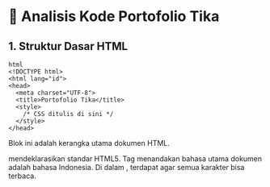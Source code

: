 # 📌 Analisis Kode Portofolio Tika

## 1. Struktur Dasar HTML
```
html
<!DOCTYPE html>
<html lang="id">
<head>
  <meta charset="UTF-8">
  <title>Portofolio Tika</title>
  <style>
    /* CSS ditulis di sini */
  </style>
</head>
```
Blok ini adalah kerangka utama dokumen HTML.
<!DOCTYPE html> mendeklarasikan standar HTML5. Tag <html lang="id"> menandakan bahasa utama dokumen adalah bahasa Indonesia. Di dalam <head>, terdapat <meta charset="UTF-8"> agar semua karakter bisa terbaca. <title> menampilkan judul tab browser, sedangkan <style> menampung aturan CSS internal.
```
* {
  margin: 0;
  padding: 0;
  box-sizing: border-box;
  font-family: Arial, sans-serif;
}

body {
  background: linear-gradient(135deg, #f5c7ce, #f7e3e7);
  display: flex;
  justify-content: center;
  align-items: center;
  min-height: 100vh;
}
```
Selector * dipakai untuk reset CSS agar konsisten. Pada body, latar belakang diberi gradien pink lembut dan diatur dengan flexbox supaya .container berada di tengah layar.
```
.container {
  width: 85%;
  max-width: 1100px;
  background: white;
  border-radius: 16px;
  box-shadow: 0 8px 20px rgba(0,0,0,0.25);
  overflow: hidden;
  display: flex;
  flex-direction: column;
}
```
.container membungkus seluruh isi web. Ukurannya fleksibel dengan max-width agar nyaman di semua layar. Warna putih, sudut membulat, dan bayangan memberi kesan modern.
```
<nav>
  <div class="logo">Portofolio Tika</div>
  <ul>
    <li><a href="#" onclick="showSection('home')">Home</a></li>
    <li><a href="#" onclick="showSection('about')">About Me</a></li>
    <li><a href="#" onclick="showSection('funfact')">Fun Fact</a></li>
    <li><a href="#" onclick="showSection('gallery')">Galeri</a></li>
    <li><a href="#" onclick="showSection('contact')">Contact</a></li>
  </ul>
</nav>
```
```
nav {
  display: flex;
  justify-content: space-between;
  align-items: center;
  background: #f7e3e7;
  padding: 15px 40px;
  border-bottom: 3px solid #f5c7ce;
}

nav .logo {
  font-size: 20px;
  font-weight: bold;
  color: #d96c91;
}

nav ul {
  list-style: none;
  display: flex;
  gap: 25px;
}
```
Navigasi memuat logo dan menu horizontal. Flexbox menjaga posisi logo di kiri dan menu di kanan. Link diberi efek hover: warna berubah pink dan muncul garis animasi bawah.
```
.content {
  padding: 40px;
  flex: 1;
}

.section {
  display: none;
  animation: fadeIn 0.6s ease;
}
.active {
  display: block;
}

@keyframes fadeIn {
  from {opacity: 0; transform: translateY(10px);}
  to {opacity: 1; transform: translateY(0);}
}
```
Konten diatur dalam .content. Masing-masing .section hanya muncul saat memiliki class .active. Animasi fadeIn membuat pergantian antar section lebih halus.
```
<div id="home" class="section active">
  <h2>Selamat Datang 👋</h2>
  <p>Selamat datang di portofolio pribadi saya...</p>
</div>
```
Halaman awal dengan sambutan singkat. Default aktif dengan class .active.
```
<div id="about" class="section">
  <div class="about-container">
    <img src="tika.jpg" alt="Foto Tika">
    <div class="about-text">
      <h2>Tentang Saya</h2>
      <p>Perkenalkan, nama saya <b>Hartika Ansar</b> ...</p>
    </div>
  </div>
</div>
```
Menampilkan foto dan teks dalam grid. Foto diberi border pink, bayangan, serta efek zoom saat hover. Teks rapi dengan text-align: justify.
```
<div id="funfact" class="section">
  <h2>Fun Fact ✨</h2>
  <p>Di sela-sela kesibukan akademik...</p>
  <p>Saya juga memiliki impian...</p>
</div>
```
Fakta unik tentang penulis, ditata di tengah halaman dengan teks rapi.
```
<div id="gallery" class="section">
  <h2>Galeri 📸</h2>
  <button class="btn-gallery" onclick="toggleGallery()">Lihat Galeri</button>
  <div id="galleryGrid" class="gallery-grid">
    <img src="foto1.jpg" alt="Foto 1">
    <img src="foto2.jpg" alt="Foto 2">
  </div>
</div>
```
Galeri foto ditampilkan dengan tombol. Menggunakan grid responsif dengan efek hover.
```
<div id="contact" class="section">
  <h2>Kontak</h2>
  <div class="contact-links">
    <a href="https://wa.me/62822..." target="_blank">WhatsApp</a>
    <a href="https://instagram.com/..." target="_blank">Instagram</a>
  </div>
</div>
```
Link ke platform sosial ditampilkan sebagai tombol bulat dengan warna pink. Saat hover berubah warna dan sedikit naik.




